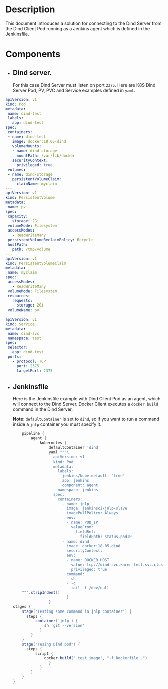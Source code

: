  # Description
 This document introduces a solution for connecting to the Dind Server from the Dind Client Pod running as a Jenkins agent which is defined in the Jenkinsfile. 
 # Components
 * ##  Dind server.
    For this case Dind Server must listen on port ``2375``. Here are K8S Dind Server Pod, PV, PVC and Service examples defined in ``yaml``.
 ``` yaml
apiVersion: v1
kind: Pod
metadata:
  name: dind-test
  labels:  
    app: dind-test
spec:  
  containers:
  - name: dind-test
    image: docker:18.05-dind
    volumeMounts: 
    - name: dind-storage
      mountPath: /var/lib/docker
    securityContext:
      privileged: true
  volumes:
  - name: dind-storage
    persistentVolumeClaim:
      claimName: myclaim
---
apiVersion: v1
kind: PersistentVolume
metadata:
  name: pv
spec:
  capacity:
    storage: 2Gi
  volumeMode: Filesystem
  accessModes:
    - ReadWriteMany
  persistentVolumeReclaimPolicy: Recycle
  hostPath:
    path: /tmp/volume
--- 
apiVersion: v1
kind: PersistentVolumeClaim
metadata:
  name: myclaim
spec:
  accessModes:
    - ReadWriteMany
  volumeMode: Filesystem
  resources:
    requests:
      storage: 2Gi
  volumeName: pv 
---
apiVersion: v1
kind: Service
metadata:
  name: dind-svc
  namespace: test
spec:
  selector:
    app: dind-test
  ports:
    - protocol: TCP
      port: 2375
      targetPort: 2375
 ``` 
* ## Jenkinsfile
    Here is the Jenkinsfile example with Dind Client Pod as an agent, which will connect to the Dind Server. Docker Client executes a ``docker build`` command in the Dind Server.

    **Note**: ``defaultContainer`` is set to `dind`, so if you want to run a command inside a ``jnlp`` container you must specify it.
    ```groovy
        pipeline {
            agent {
                kubernetes {
                    defaultContainer 'dind'
                    yaml """\
                      apiVersion: v1
                      kind: Pod
                      metadata:
                        labels:
                          jenkins/kube-default: "true"
                          app: jenkins
                          component: agent
                        namespace: jenkins
                      spec:
                        containers:
                          - name: jnlp
                            image: jenkinsci/jnlp-slave
                            imagePullPolicy: Always
                            env:
                            - name: POD_IP
                              valueFrom:
                                fieldRef:
                                  fieldPath: status.podIP
                          - name: dind
                            image: docker:18.05-dind
                            securityContext:
                            env:
                            - name: DOCKER_HOST
                              value: tcp://dind-svc.karen-test.svc.cluster.                    local:2375              
                              privileged: true
                            command:
                            - sh 
                            - -c
                            - tail -f /dev/null
        """.stripIndent()                    
                            }
                    }
    stages {
        stage('Testing some command in jnlp container') {
          steps { 
              container('jnlp') {
                  sh 'git --version'
                }                               
            }                  
        }
        stage("Tesing Dind pod") {
          steps {
              script {
                  docker.build(" test_image", "-f Dockerfile .")
                    }
                }
            }
        }
    }